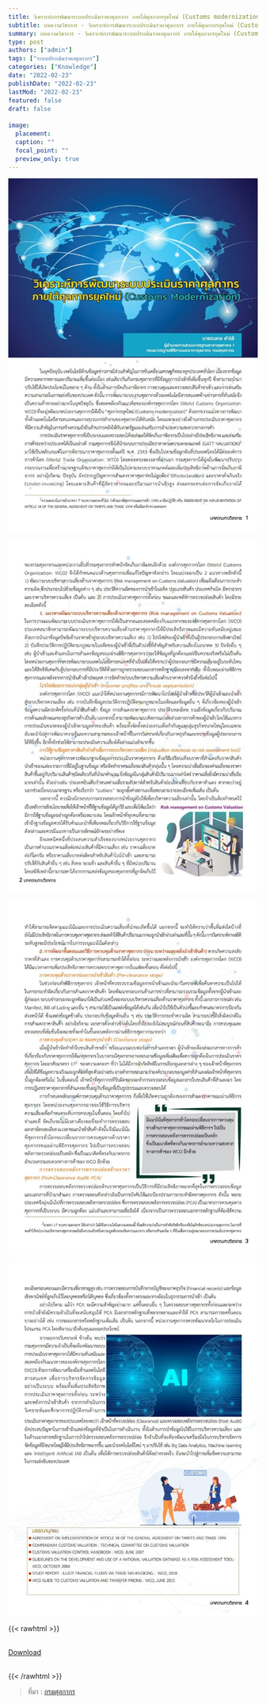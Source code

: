 ```yaml
---
title: วิเคราะห์การพัฒนาระบบประเมินราคาศุลกากร ภายใต้ศุลกากรยุคใหม่ (Customs modernization)
subtitle: บทความวิชาการ - วิเคราะห์การพัฒนาระบบประเมินราคาศุลกากร ภายใต้ศุลกากรยุคใหม่ (Customs modernization) 
summary: บทความวิชาการ - วิเคราะห์การพัฒนาระบบประเมินราคาศุลกากร ภายใต้ศุลกากรยุคใหม่ (Customs modernization)
type: post
authors: ["admin"]
tags: ["ระบบประเมินราคาศุลกากร"]
categories: ["Knowledge"]
date: "2022-02-23"
publishDate: "2022-02-23"
lastMod: "2022-02-23"
featured: false
draft: false

image:
  placement:
  caption: ""
  focal_point: ""
  preview_only: true
---
```




![](img/img-01.jpg)   

![](img/img-02.jpg)     

![](img/img-03.jpg)     

![](img/img-04.jpg)     

{{< rawhtml >}}
<br>

<br>
<div class="article-tags">
<a class="badge badge-danger" href="./docs.pdf" target="_blank" id="download_files_new">Download</a>

</div>
<br>

{{< /rawhtml >}}

> ที่มา : [กรมศุลกากร](https://www.customs.go.th/cont_strc_simple_with_date.php?current_id=142329324146505f49464b4b464b4b)